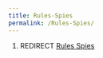 ```yaml
---
title: Rules-Spies
permalink: /Rules-Spies/
---
```


1.  REDIRECT [Rules Spies](Rules_Spies "wikilink")
